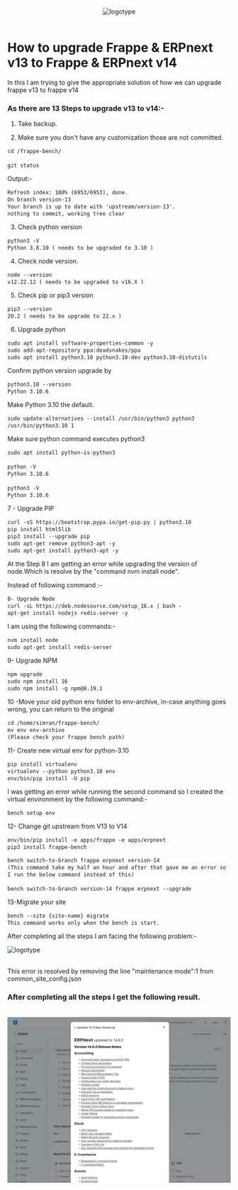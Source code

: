 <br>
<div align="center">
<img width="150" alt="logotype" src="https://frappe.io/files/frappe.png">
</div>
<br>

# How to upgrade Frappe & ERPnext v13 to Frappe & ERPnext v14
In this I am trying to give the appropriate solution of how we can upgrade frappe v13 to frappe v14

### As there are 13 Steps to upgrade v13 to v14:-

1. Take backup.

2. Make sure you don't have any customization those are not committed.
```
cd /frappe-bench/

git status
```

Output:-
```
Refresh index: 100% (6953/6953), done.
On branch version-13
Your branch is up to date with 'upstream/version-13'.
nothing to commit, working tree clear
```

3. Check python version
```
python3 -V 
Python 3.8.10 ( needs to be upgraded to 3.10 )
```

4. Check node version.
```
node --version
v12.22.12 ( needs to be upgraded to v16.X )
```

5. Check pip or pip3 version
```
pip3 --version 
20.2 ( needs to be upgrade to 22.x )
```

6. Upgrade python
```
sudo apt install software-properties-common -y
sudo add-apt-repository ppa:deadsnakes/ppa
sudo apt install python3.10 python3.10-dev python3.10-distutils
```

   Confirm python version upgrade by
```
python3.10 --version
Python 3.10.6
```
   Make Python 3.10 the default.
```
sudo update-alternatives --install /usr/bin/python3 python3 /usr/bin/python3.10 1
```

   Make sure python command executes python3
```
sudo apt install python-is-python3

python -V
Python 3.10.6

python3 -V
Python 3.10.6
```

7 - Upgrade PIP
```
curl -sS https://bootstrap.pypa.io/get-pip.py | python3.10
pip install html5lib
pip3 install --upgrade pip
sudo apt-get remove python3-apt -y
sudo apt-get install python3-apt -y
```

   At the Step 8 I am getting an error while upgrading the version of
   node.Which is resolve by the "command nvm install node".

  Instead of following command :-
```
8- Upgrade Node
curl -sL https://deb.nodesource.com/setup_16.x | bash -
apt-get install nodejs redis-server -y
```

  I am using the following commands:-
```
nvm install node
sudo apt-get install redis-server
```

9- Upgrade NPM
```
npm upgrade
sudo npm install 16
sudo npm install -g npm@8.19.1
```

10 -Move your old python env folder to env-archive, in-case anything
goes wrong, you can return to the original
```
cd /home/simran/frappe-bench/
mv env env-archive
(Please check your frappe bench path)
```

11- Create new virtual env for python-3.10
```
pip install virtualenv
virtualenv --python python3.10 env
env/bin/pip install -U pip
```
I was getting an error while running the second command so I created
the virtual environment by the following command:-
```
bench setup env
```

12- Change git upstream from V13 to V14
```
env/bin/pip install -e apps/frappe -e apps/erpnext
pip3 install frappe-bench
```
```
bench switch-to-branch frappe erpnext version-14
(This command take my half an hour and after that gave me an error so
I run the below command instead of this)

bench switch-to-branch version-14 frappe erpnext --upgrade
```

13-Migrate your site
```
bench --site {site-name} migrate
This command works only when the bench is start.
```

After completing all the steps I am facing the following problem:-
<br>
<div align="left">
<img alt="logotype" src="https://discuss.erpnext.com/uploads/default/original/3X/c/d/cd47331f398a9ad7d817584f6fd7389670705ce0.png">
</div>
<br>

This error is resolved by removing the line
"maintenance mode":1
from common_site_config.json

### After completing all the steps I get the following result.
<br>
<div align="left">
<img alt="logotype" src="https://github.com/Simranjeet7860/Demo-Image/blob/main/Screenshot%20from%202022-11-14%2014-39-51.png">
</div>
<br>
